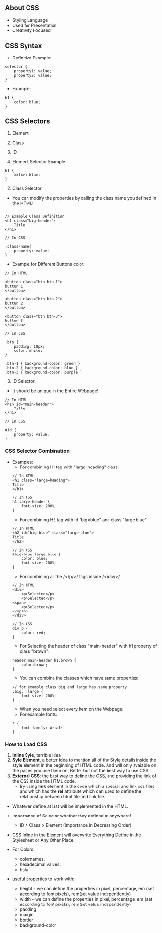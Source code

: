 ## About CSS
- Styling Language
- Used for Presentation
- Creativity Focused

## CSS Syntax

- Definitive Example:
```
selector {
    property1: value;
    property2: value;
}
```

- Example:
```
h1 {
    color: blue;
}
```

## CSS Selectors

1. Element
2. Class
3. ID

1. Element Selector Example:
```
h1 {
    color: blue;
}
```

2. Class Selector

- You can modify the properties by calling the class name you defined in the HTML!
```

// Example Class Definition
<h1 class="big-header">
    Title
</h1>

// In CSS

.class-name{
    property: value;
}
```

- Example for Different Buttons color:

```
// In HTML

<button class="btn btn-1">
buttun 1
</button>

<button class="btn btn-2">
buttun 2
</button>

<button class="btn btn-3">
buttun 3
</button>

// In CSS

.btn {
    padding: 10px;
    color: white;
}

.btn-1 { background-color: green }
.btn-2 { background-color: blue }
.btn-3 { background-color: purple }
```

3. ID Selector

- It should be unique in the Entire Webpage!

```
// In HTML
<h1> id="main-header">
    Title
</h1>

// In CSS

#id {
    property: value;
}
```

### CSS Selector Combination

- Examples:
    - For combining H1 tag with "large-heading" class:
    ```
    // In HTML
    <h1 class="large=heading">
    Title
    </h1>

    // In CSS
    h1.large-header {
        font-size: 200%;
    }

    ```
    - For combining H2 tag with id "big=blue" and class "large blue"
    ```
    // In HTML
    <h2 id="big-blue" class="large-blue">
    Title
    </h2>

    // In CSS
    #big-blue.large.blue {
        color: blue;
        font-size: 200%;
    }
    ```
    - For combining all the /</p/>/ tags inside /</div/>/
    ```
    // In HTML
    <div>
        <p>Selected</p>
        <p>Selected</p>
    <span>
        <p>Selected</p>
    </span>
    </div>

    // In CSS
    div p {
        color: red; 
    }
    ```
    - For Selecting the header of class "main-header" with h1 property of class "brown":
    ```
    header.main-header h1.brown {
        color:brown;
    }
    ```
    - You can combine the classes which have same properties:
    ```
    // for example class big and large has same property
    .big, .large {
        font-size: 200%; 
    }
    ```
    - When you need select every Item on the Webpage:
    - For example fonts:
    ```
    * {
        font-family: Arial;
    }
    ```

### How to Load CSS

1. **Inline Syle**, terrible Idea
2. **Syle Element**, a better Idea to mention all of the Style details inside the style element in the beginning of HTML code. And will only avaiable on the pages you use them on, Better but not the best way to use CSS.
3. **External CSS**: the best way to define the CSS, and providing the link of the CSS inside the HTML code.
    - By using **link** element in the code which a special and link css files and which has the **rel** attribute which can used to define the relationship between html file and link file.

- Whatever define at last will be implemented in the HTML.
- Importance of Selector whether they defined at anywhere!
    - ID > Class > Element (Importance in Decreasing Order)

- CSS Inline in the Element will overwrite Everything Define in the Stylesheet or Any Other Place.
- For Colors:
    - colornames.
    - hexadecimal values.
    - hsla

- useful properties to work with:
    - height - we can define the properties in pixel, percentage, em (set according to font pixels), rem(set value independently)
    - width - we can define the properties in pixel, percentage, em (set according to font pixels), rem(set value independently)
    - padding
    - margin
    - border
    - background-color
